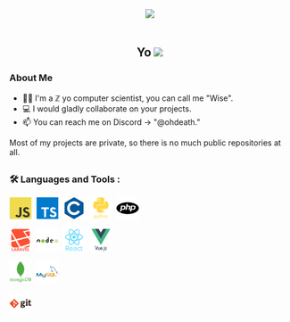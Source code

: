 <div id="header" align="center">
  <img src="https://media4.giphy.com/media/YRMb6dd7zprS00JdGZ/giphy.gif?cid=ecf05e47yzq9nzh8gb6lp6ut12n394gqldqc9kbb94med4m9&rid=giphy.gif&ct=s" width="200"/>
</div>

<div id="badges" align="center">
   <img src="https://komarev.com/ghpvc/?username=wisexld&style=flat-square&color=blue" alt=""/>
</div>

<h2 align="center">
  Yo
  <img src="https://media.giphy.com/media/hvRJCLFzcasrR4ia7z/giphy.gif" width="30px"/>
</h1>


### About Me

- :man_technologist: I'm a ℤ yo computer scientist, you can call me "Wise".
- :computer:  I would gladly collaborate on your projects.
- 📫 You can reach me on Discord -> "@ohdeath."

Most of my projects are private, so there is no much public repositories at all.

##

### 🛠️ Languages and Tools :

<div>
  <img src="https://github.com/devicons/devicon/blob/master/icons/javascript/javascript-original.svg" title="JavaScript" alt="JavaScript" width="40" height="40"/>&nbsp;
   <img src="https://github.com/devicons/devicon/blob/master/icons/typescript/typescript-plain.svg" title="Typescript" alt "Typescript" width="40" height = "40">&nbsp;
  <img src="https://github.com/devicons/devicon/blob/master/icons/c/c-plain.svg"  title="C" alt="C" width="40" height="40"/>&nbsp;
  <img src="https://github.com/devicons/devicon/blob/master/icons/python/python-plain-wordmark.svg"  title="Python" alt="Python" width="40" height="40"/>&nbsp;
  <img src="https://github.com/devicons/devicon/blob/master/icons/php/php-plain.svg"  title="PHP" alt="PHP" width="40" height="40"/>&nbsp;
  
  <img src="https://github.com/devicons/devicon/blob/master/icons/laravel/laravel-plain-wordmark.svg" title="Laravel" alt="Laravel" width="40" height="40"/>&nbsp;
  <img src="https://github.com/devicons/devicon/blob/master/icons/nodejs/nodejs-original-wordmark.svg" title="Node" alt="Node" width="40" height="40"/>&nbsp;
  <img src="https://github.com/devicons/devicon/blob/master/icons/react/react-original-wordmark.svg" title="React" alt="React" width="40" height="40"/>&nbsp;
  <img src="https://github.com/devicons/devicon/blob/master/icons/vuejs/vuejs-original-wordmark.svg" title="Vue" alt="Vue" width="40" height="40"/>&nbsp;
  
   <img src="https://github.com/devicons/devicon/blob/master/icons/mongodb/mongodb-plain-wordmark.svg" title="Mongo"  alt="Mongo" width="40" height="40"/>&nbsp;
  <img src="https://github.com/devicons/devicon/blob/master/icons/mysql/mysql-original-wordmark.svg" title="MySQL"  alt="MySQL" width="40" height="40"/>&nbsp;
  
  <img src="https://github.com/devicons/devicon/blob/master/icons/git/git-original-wordmark.svg" title="Git" alt="Git" width="40" height="40"/>
</div>

##
